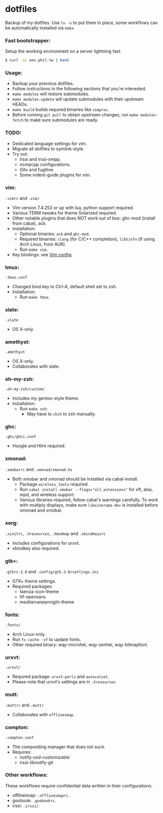 dotfiles
===

Backup of my dotfiles. Use `ln -s` to put them in place, some workflows can be automatically installed via `make`.

### Fast bootstrapper:
Setup the working environment on a server lightning fast.
```bash
$ curl -sL env.phil.tw | bash
```

### Usage:
* Backup your previous dotfiles.
* Follow instructions in the following sections that you're interested.
* `make modules` will restore submodules.
* `make modules-update` will update submodules with their upstream HEADs.
* `make build` builds required binaries like `vimproc`.
* Before running `git pull` to obtain upstream changes, run `make modules-fetch` to make sure submodules are ready.

### TODO:
* Dedicated language settings for vim.
* Migrate all dotfiles to symlink-style.
* Try out:
    * Irssi and irssi-xmpp.
    * ncmpcpp configurations.
    * Gitv and fugitive.
    * Some indent-guide plugins for vim.

### vim:
`.vimrc` and `.vim/`
* Vim version 7.4.253 or up with lua, python support required.
* Various TERM tweaks for theme Solarized required.
* Other notable plugins that does NOT work out of box: ghc-mod (install from cabal), ack.
* Installation:
    * Optional binaries: `ack` and `ghc-mod`.
    * Required binaries: `clang` (for C/C++ completion), `libtinfo` (if using Arch Linux, from AUR).
    * Run `make vim`.
* Key bindings: see [Vim config](https://wiki.phil.tw/Vim%20config).

### tmux:
`.tmux.conf`
* Changed bind key to Ctrl-A, default shell set to zsh.
* Installation:
    * Run `make tmux`.

### slate:
`.slate`
* OS X-only.

### amethyst:
`.amethyst`
* OS X-only.
* Collaborates with slate.

### oh-my-zsh:
`.oh-my-zsh/custom/`
* Includes my gentoo-style theme.
* Installation:
    * Run `make zsh`:
        * May have to `chsh` to zsh manually.

### ghc:
`.ghc/ghci.conf`
* Hoogle and Hlint required.

### xmonad:
`.xmobarrc` and `.xmonad/xmonad.hs`
* Both xmobar and xmonad should be installed via cabal-install.
    * Package `wireless_tools` required.
    * Run `cabal install xmobar --flags="all_extensions"` for xft, alsa, mpd, and wireless support.
    * Various libraries required, follow cabal's warnings carefully. To work
      with multiply displays, make sure `libxinerama-dev` is installed before
      xmonad and xmobar.

### xorg:
`.xinitrc`, `.Xresources`, `.Xmodmap` and `.xbindkeysrc`
* Includes configurations for urxvt.
* xbindkey also required.

### gtk+:
`.gtkrc-2.0` and `.config/gtk-3.0/settings.ini`
* GTK+ theme settings.
* Required packages:
    * faenza-icon-theme
    * ttf-opensans
    * mediterraneannight-theme

### fonts:
`.fonts/`
* Arch Linux-only.
* Run `fc-cache -vf` to update fonts.
* Other required binary: wqy-microhei, wqy-zenhei, wqy-bitmapfont.

### urxvt:
`.urxvt/`
* Required package: `urxvt-perls` and `autocutsel`.
* Please note that urxvt's settings are in `.Xresources`.

### mutt:
`.muttrc` and `.mutt/`
* Collaborates with `offlineimap`.

### compton:
`.compton.conf`
* The compositing manager that does not suck.
* Requires:
    * notify-osd-customizable
    * irssi-libnotify-git

### Other workflows:
These workflows require confidential data written in their configurations.
* offlineimap: `.offlineimaprc`.
* goobook: `.goobookrc`.
* irssi: `.irssi/`.
